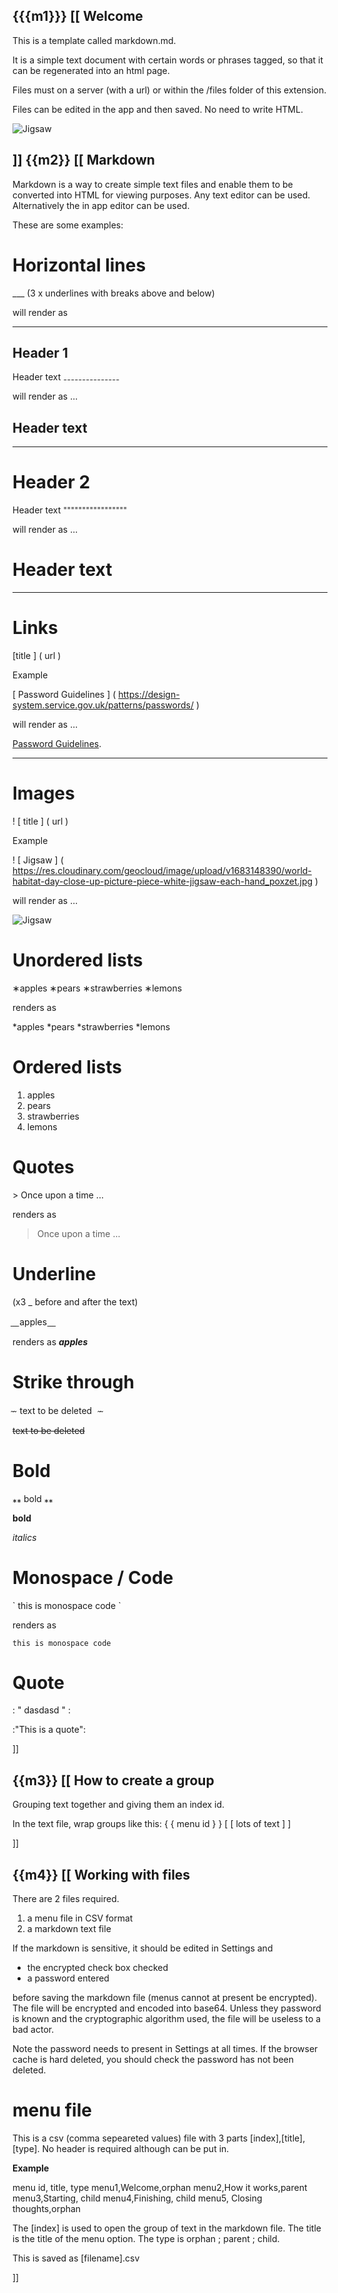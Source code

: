 {{{m1}}}
[[
Welcome
-------
This is a template called markdown.md. 
 
It is a simple text document with certain words or phrases tagged, so that it can be regenerated into an html page.

Files must on a server (with a url) or within the /files folder of this extension.


Files can be edited in the app and then saved. No need to write HTML.

![Jigsaw](https://res.cloudinary.com/geocloud/image/upload/v1683148390/world-habitat-day-close-up-picture-piece-white-jigsaw-each-hand_poxzet.jpg)

]]
{{m2}}
[[
Markdown
--------

Markdown is a way to create simple text files and enable them to be converted into HTML for viewing purposes. Any text editor can be used. 
Alternatively the in app editor can be used.

These are some examples:

Horizontal lines
================

___ (3 x underlines with breaks above and below)

will render as

___

Header 1
--------

Header text
₋₋₋₋₋₋₋₋₋₋₋₋₋₋₋ 

will render as ...

Header text
-----------

___

Header 2
========

Header text
⁼⁼⁼⁼⁼⁼⁼⁼⁼⁼⁼⁼⁼⁼⁼⁼⁼ 

will render as ...

Header text
===========

___

Links
=====

&#x5b;title ] ( url )

Example

&#x5b; Password Guidelines ] ( https://design-system.service.gov.uk/patterns/passwords/ ) 

will render as ...

[Password Guidelines](https://design-system.service.gov.uk/patterns/passwords/).

___

Images
======

! &#x5b; title ] ( url )

Example

! &#x5b; Jigsaw ] ( https://res.cloudinary.com/geocloud/image/upload/v1683148390/world-habitat-day-close-up-picture-piece-white-jigsaw-each-hand_poxzet.jpg ) 

will render as ...

![Jigsaw](https://res.cloudinary.com/geocloud/image/upload/v1683148390/world-habitat-day-close-up-picture-piece-white-jigsaw-each-hand_poxzet.jpg)

Unordered lists
===============

∗apples
∗pears
∗strawberries
∗lemons

renders as

*apples
*pears
*strawberries
*lemons


Ordered lists
===============

1. apples
2. pears
4. strawberries
3. lemons


Quotes
===============

&#62; Once upon a time ...

renders as

> Once upon a time ...


Underline
=========

(x3 _ before and after the text)

̲ ̲ ̲ apples ̲ ̲ ̲ 

renders as
___apples___


Strike through
==============

̴ ̴  text to be deleted   ̴ ̴

~~text to be deleted~~


Bold
====
⁎⁎ bold ⁎⁎

**bold**

_italics_


Monospace / Code
================

&grave; this is monospace code &grave;

renders as

`this is monospace code`

Quote
=====
: " dasdasd " :

:"This is a quote":


]]

{{m3}}
[[
How to create a group
---------------------

Grouping text together and giving them an index id. 

In the text file, wrap groups like this:
{ { menu id } }
[ [ lots of text ] ]



]]

{{m4}}
[[
Working with files
---------------------

There are 2 files required.

1. a menu file in CSV format
2. a markdown text file

If the markdown is sensitive, it should be edited in Settings and 
* the encrypted check box checked 
* a password entered

before saving the markdown file (menus cannot at present be encrypted). The file will be encrypted and encoded into base64. Unless they password is known and the cryptographic algorithm used, the file will be useless to a bad actor.

Note the password needs to present in Settings at all times. If the browser cache is hard deleted, you should check the password has not been deleted.

menu file
=========
This is a csv (comma sepeareted values) file with 3 parts [index],[title],[type].
No header is required although can be put in.

**Example**

menu id, title, type
menu1,Welcome,orphan
menu2,How it works,parent
menu3,Starting, child
menu4,Finishing, child
menu5, Closing thoughts,orphan

The [index] is used to open the group of text in the markdown file.
The title is the title of the menu option.
The type is orphan ; parent ; child.

This is saved as [filename].csv

]]
